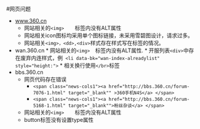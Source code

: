 #网页问题
* www.360.cn
	* 网站相关的`<img>	 `标签内没有ALT属性
	* 网站相关icon图标均采用单个图标链接，未采用雪碧图设计，请求过多。
	* 网站相关`<img>，<dd>,<div>`样式存在样式写在标签的情况。
* wan.360.cn
      * 网站相关的`<img>	 `标签内没有ALT属性.
      * 开服列表`<div>`中存在废弃内连样式，例` <li data-bk="wan-index-alreadylist" style="height:">`
      * 相关换行使用`</br>`标签
* bbs.360.cn
 	* 网页代码存在错误
 		* `<span class="news-cols1"><a href="http://bbs.360.cn/forum-7076-1.html" target="_blank"" >360手机N4S</a> </span> ` 
 		*  `<span class="news-cols1"><a href="http://bbs.360.cn/forum-5168-1.html" target="_blank"">粉丝杂谈</a> </span>`
 	* 网站相关的`<img>	 `标签内没有ALT属性
 	* button标签没有设置type属性
